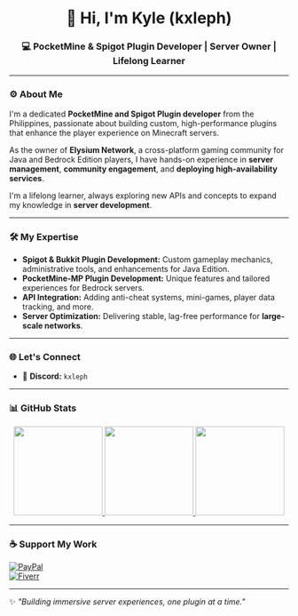 <h1 align="center">👋 Hi, I'm Kyle (kxleph)</h1>
<h3 align="center">💻 PocketMine & Spigot Plugin Developer | Server Owner | Lifelong Learner</h3>

---

### ⚙️ About Me  
I'm a dedicated **PocketMine and Spigot Plugin developer** from the Philippines, passionate about building custom, high-performance plugins that enhance the player experience on Minecraft servers.  

As the owner of **Elysium Network**, a cross-platform gaming community for Java and Bedrock Edition players, I have hands-on experience in **server management**, **community engagement**, and **deploying high-availability services**.  

I'm a lifelong learner, always exploring new APIs and concepts to expand my knowledge in **server development**.  

---

### 🛠️ My Expertise  

- **Spigot & Bukkit Plugin Development:** Custom gameplay mechanics, administrative tools, and enhancements for Java Edition.  
- **PocketMine-MP Plugin Development:** Unique features and tailored experiences for Bedrock servers.  
- **API Integration:** Adding anti-cheat systems, mini-games, player data tracking, and more.  
- **Server Optimization:** Delivering stable, lag-free performance for **large-scale networks**.  

---

### 🌐 Let's Connect  
- 💬 **Discord:** `kxleph`  

---

### 📊 GitHub Stats  

<div align="center">

<a href="https://github.com/kxle0801">
  <img height="160" src="https://github-readme-stats.vercel.app/api?username=kxle0801&show_icons=true&theme=tokyonight&hide_border=true&include_all_commits=true&count_private=true" />
</a>
<a href="https://github.com/kxle0801">
  <img height="160" src="https://github-readme-streak-stats.herokuapp.com?user=kxle0801&theme=tokyonight&hide_border=true" />
</a> 
<a href="https://github.com/kxle0801">
  <img height="160" src="https://github-profile-summary-cards.vercel.app/api/cards/profile-details?username=kxle0801&theme=tokyonight" />
</a>

</div>

---

### ☕ Support My Work  

[![PayPal](https://img.shields.io/badge/Support%20on-PayPal-00457C?style=for-the-badge&logo=paypal&logoColor=white)](https://paypal.me/lucatile)  
[![Fiverr](https://img.shields.io/badge/Hire%20me%20on-Fiverr-1DBF73?style=for-the-badge&logo=fiverr&logoColor=white)](https://www.fiverr.com/s/8z2kEXz)

---

✨ *"Building immersive server experiences, one plugin at a time."*  
